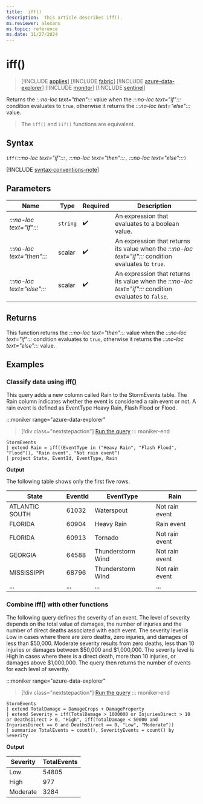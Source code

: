 ```yaml
---
title:  iff()
description:  This article describes iff().
ms.reviewer: alexans
ms.topic: reference
ms.date: 11/27/2024
---
```

# iff()

> [!INCLUDE [applies](../includes/applies-to-version/applies.md)] [!INCLUDE [fabric](../includes/applies-to-version/fabric.md)] [!INCLUDE [azure-data-explorer](../includes/applies-to-version/azure-data-explorer.md)] [!INCLUDE [monitor](../includes/applies-to-version/monitor.md)] [!INCLUDE [sentinel](../includes/applies-to-version/sentinel.md)]

Returns the *:::no-loc text="then":::* value when the *:::no-loc text="if":::* condition evaluates to `true`, otherwise it returns the *:::no-loc text="else":::* value.

> The `iff()` and `iif()` functions are equivalent.

## Syntax

`iff(`*:::no-loc text="if":::*`,` *:::no-loc text="then":::*`,` *:::no-loc text="else":::*`)`

[!INCLUDE [syntax-conventions-note](../includes/syntax-conventions-note.md)]

## Parameters

| Name | Type | Required | Description |
|--|--|--|--|
|*:::no-loc text="if":::*| `string` |  :heavy_check_mark: | An expression that evaluates to a boolean value.|
|*:::no-loc text="then":::*| scalar |  :heavy_check_mark: | An expression that returns its value when the *:::no-loc text="if":::* condition evaluates to `true`.|
|*:::no-loc text="else":::*| scalar |  :heavy_check_mark: | An expression that returns its value when the *:::no-loc text="if":::* condition evaluates to `false`.|

## Returns

This function returns the  *:::no-loc text="then":::* value when the *:::no-loc text="if":::* condition evaluates to `true`, otherwise it returns the *:::no-loc text="else":::* value.

## Examples

### Classify data using iff()

This query adds a new column called Rain to the StormEvents table. The Rain column indicates whether the event is considered a rain event or not. A rain event is defined as EventType Heavy Rain, Flash Flood or Flood.

:::moniker range="azure-data-explorer"
> [!div class="nextstepaction"]
> <a href="https://dataexplorer.azure.com/clusters/help/databases/Samples?query=H4sIAAAAAAAAAwsuyS/KdS1LzSsp5qpRSK0oSc1LUQhKzMxTsFXITEvT0ADLhVQWpCoAxTSUPFITyyrBCpR0FJTcchKLMxTccvLzUyBcEENTE8gEG5EK0guS8MsvUShCiGgCrSooys9KTS5RCC5JLEnVUQBb45kCZYDs0wHbAgAA0TJCoAAAAA==" target="_blank">Run the query</a>
::: moniker-end

```kusto
StormEvents
| extend Rain = iff((EventType in ("Heavy Rain", "Flash Flood", "Flood")), "Rain event", "Not rain event")
| project State, EventId, EventType, Rain
```

**Output**

The following table shows only the first five rows.

|State|EventId|EventType|Rain|
|--|--|--|--|
|ATLANTIC SOUTH| 61032 |Waterspout |Not rain event|
|FLORIDA| 60904 |Heavy Rain |Rain event|
|FLORIDA| 60913 |Tornado |Not rain event|
|GEORGIA| 64588 |Thunderstorm Wind |Not rain event|
|MISSISSIPPI| 68796 |Thunderstorm Wind |Not rain event|
|...|...|...|...|

### Combine iff() with other functions

The following query defines the severity of an event. The level of severity depends on the total value of damages, the number of injuries and the number of direct deaths associated with each event. The severity level is Low in cases where there are zero deaths, zero injuries, and damages of less than $50,000. Moderate severity results from zero deaths, less than 10 injuries or damages between $50,000 and $1,000,000. The severity level is High in cases where there is a direct death, more than 10 injuries, or damages above $1,000,000. The query then returns the number of events for each level of severity.

:::moniker range="azure-data-explorer"
> [!div class="nextstepaction"]
> <a href="https://dataexplorer.azure.com/clusters/help/databases/Samples?query=H4sIAAAAAAAAA2WQTQ6CQAyF956imRVEF7hwJ27ERBNNTPACIxQY4zCmFBTj4R0YI%2F501b6mX%2FsasyG9arDkavQAvDGWKRwMy3MktcwRQnDJksylgvGr2tsKidthJsYGSXFrB1SWeZ%2BIBUyDPsAQbMpTTQqrSBEm3Pc6OULJxSAGExBrlRdi8kebw6xnSbv0BxaG4PQvWqda3NZcLU3sTIokGYXv2%2BOrWmtJ6o7Os3uEtZCYumTPh2P7NvYEXHtYMioBAAA%3D" target="_blank">Run the query</a>
::: moniker-end

```kusto
StormEvents
| extend TotalDamage = DamageCrops + DamageProperty
| extend Severity = iff(TotalDamage > 1000000 or InjuriesDirect > 10 or DeathsDirect > 0, "High", iff(TotalDamage < 50000 and InjuriesDirect == 0 and DeathsDirect == 0, "Low", "Moderate"))
| summarize TotalEvents = count(), SeverityEvents = count() by Severity
```

**Output**

| Severity | TotalEvents |
|----------|-------------|
| Low      | 54805       |
| High     | 977         |
| Moderate | 3284        |
